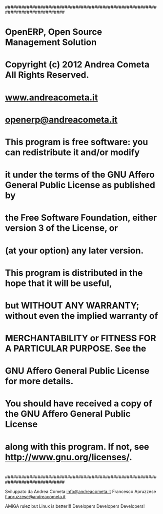 ##############################################################################
#
#    OpenERP, Open Source Management Solution
#    Copyright (c) 2012 Andrea Cometa All Rights Reserved.
#                       www.andreacometa.it
#                       openerp@andreacometa.it
#
#    This program is free software: you can redistribute it and/or modify
#    it under the terms of the GNU Affero General Public License as published by
#    the Free Software Foundation, either version 3 of the License, or
#    (at your option) any later version.
#
#    This program is distributed in the hope that it will be useful,
#    but WITHOUT ANY WARRANTY; without even the implied warranty of
#    MERCHANTABILITY or FITNESS FOR A PARTICULAR PURPOSE.  See the
#    GNU Affero General Public License for more details.
#
#    You should have received a copy of the GNU Affero General Public License
#    along with this program.  If not, see <http://www.gnu.org/licenses/>.
#
##############################################################################

Sviluppato da 
Andrea Cometa <info@andreacometa.it>
Francesco Apruzzese <f.apruzzese@andreacometa.it>

AMiGA rulez
but Linux is better!!! Developers Developers Developers!
